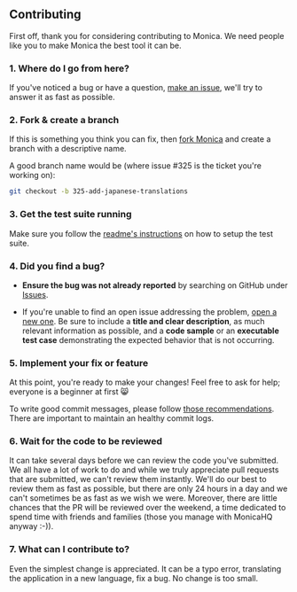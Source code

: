 ## Contributing

First off, thank you for considering contributing to Monica. We need people like
you to make Monica the best tool it can be.

### 1. Where do I go from here?

If you've noticed a bug or have a question, [make an issue](https://github.com/monicahq/monica/issues/new),
we'll try to answer it as fast as possible.

### 2. Fork & create a branch

If this is something you think you can fix, then
[fork Monica](https://help.github.com/articles/fork-a-repo)
and create a branch with a descriptive name.

A good branch name would be (where issue #325 is the ticket you're working on):

```sh
git checkout -b 325-add-japanese-translations
```

### 3. Get the test suite running

Make sure you follow the [readme's instructions](https://github.com/monicahq/monica#setup-the-testing-environment)
on how to setup the test suite.

### 4. Did you find a bug?

* **Ensure the bug was not already reported** by searching on GitHub under [Issues](https://github.com/monicahq/monica/issues).

* If you're unable to find an open issue addressing the problem, [open a new one](https://github.com/monicahq/monica/issues/new).
Be sure to include a **title and clear description**, as much relevant
information as possible, and a **code sample** or an **executable test case**
demonstrating the expected behavior that is not occurring.

### 5. Implement your fix or feature

At this point, you're ready to make your changes! Feel free to ask for help;
everyone is a beginner at first :smile_cat:

To write good commit messages, please follow [those recommendations](http://tbaggery.com/2008/04/19/a-note-about-git-commit-messages.html). There are important to maintain an healthy commit logs.

### 6. Wait for the code to be reviewed

It can take several days before we can review the code you've submitted. We
all have a lot of work to do and while we truly appreciate pull requests that
are submitted, we can't review them instantly. We'll do our best to review
them as fast as possible, but there are only 24 hours in a day and we can't
sometimes be as fast as we wish we were. Moreover, there are little chances that
the PR will be reviewed over the weekend, a time dedicated to spend time with 
friends and families (those you manage with MonicaHQ anyway :-)).

### 7. What can I contribute to?

Even the simplest change is appreciated. It can be a typo error, translating the
application in a new language, fix a bug. No change is too small.
